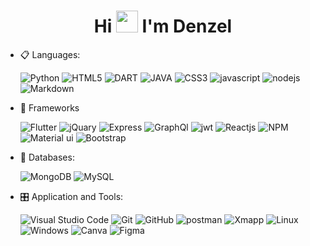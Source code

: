 <h1 align="center">Hi <img src="https://media.giphy.com/media/hvRJCLFzcasrR4ia7z/giphy.gif" width="35"> I'm Denzel  </h1>
<!--
**Denzel-Fuentes/Denzel-Fuentes** is a ✨ _special_ ✨ repository because its `README.md` (this file) appears on your GitHub profile.
Here are some ideas to get you started: -->

<!-- - 🔭 I’m currently working on ...
- 🌱 I’m currently learning ...
- 👯 I’m looking to collaborate on ...
- 🤔 I’m looking for help with ...
- 💬 Ask me about ...
- 📫 How to reach me: ...
- 😄 Pronouns: ...
- ⚡ Fun fact: ...
-->

<p align="center">

- 📋 Languages:

  ![Python](https://img.shields.io/badge/python-%231572B6.svg?style=for-the-badge&logo=python&logoColor=white)
    ![HTML5](https://img.shields.io/badge/html5-%23E34F26.svg?style=for-the-badge&logo=html5&logoColor=white)
  ![DART](https://img.shields.io/badge/dart-%2332ADEF.svg?style=for-the-badge&logo=dart&logoColor=white)
    ![JAVA](https://img.shields.io/badge/java-%23FCA103.svg?style=for-the-badge&logo=java&logoColor=white)
    ![CSS3](https://img.shields.io/badge/css3-%231572B6.svg?style=for-the-badge&logo=css3&logoColor=white)
    ![javascript](https://img.shields.io/badge/javascript%20-%23323330.svg?&style=for-the-badge&logo=javascript&logoColor=%23F7DF1E)
    ![nodejs](https://img.shields.io/badge/node.js%20-%2343853D.svg?&style=for-the-badge&logo=node.js&logoColor=white)
    ![Markdown](https://img.shields.io/badge/markdown-%23000000.svg?style=for-the-badge&logo=markdown&logoColor=white)
   
- 🎨 Frameworks

 
   <!-- ![Nextjs](https://img.shields.io/badge/next.js-000000?style=for-the-badge&logo=nextdotjs&logoColor=white)
   ![redux](https://img.shields.io/badge/Redux-593D88?style=for-the-badge&logo=redux&logoColor=white) 
   ![Vue](https://img.shields.io/badge/Vue.js-35495E?style=for-the-badge&logo=vuedotjs&logoColor=4FC08D)
   ![WordPress](https://img.shields.io/badge/WordPress-%23117AC9.svg?style=for-the-badge&logo=WordPress&logoColor=white)
     ![Prisma](https://img.shields.io/badge/Prisma-3982CE?style=for-the-badge&logo=Prisma&logoColor=white)
     ![Codeigniter](https://img.shields.io/badge/Codeigniter-EF4223?style=for-the-badge&logo=codeigniter&logoColor=white)
     ![Laravel](https://img.shields.io/badge/Laravel-FF2D20?style=for-the-badge&logo=laravel&logoColor=white)
     ![tailwind](https://img.shields.io/badge/Tailwind_CSS-38B2AC?style=for-the-badge&logo=tailwind-css&logoColor=white)
     ![Amp](https://img.shields.io/badge/Amp-000?style=for-the-badge&logo=amp&logoColor=005AF0)
         ![AndroidStudio](https://img.shields.io/badge/androidstudio-01BBDE?style=for-the-badge&logo=androidstudio&logoColor=white)
  -->
     ![Flutter](https://img.shields.io/badge/flutter-01BBDE?style=for-the-badge&logo=flutter&logoColor=white)
   ![jQuary](https://img.shields.io/badge/jQuery-0769AD?style=for-the-badge&logo=jquery&logoColor=white)
   ![Express](https://img.shields.io/badge/Express.js-000000?style=for-the-badge&logo=express&logoColor=white)
   ![GraphQl](https://img.shields.io/badge/GraphQl-E10098?style=for-the-badge&logo=graphql&logoColor=white)
   ![jwt](https://img.shields.io/badge/JWT-000000?style=for-the-badge&logo=JSON%20web%20tokens&logoColor=white)
    ![Reactjs](https://img.shields.io/badge/react%20-%2320232a.svg?&style=for-the-badge&logo=react&logoColor=%2361DAFB)
   ![NPM](https://img.shields.io/badge/npm-CB3837?style=for-the-badge&logo=npm&logoColor=white)
   ![Material ui](https://img.shields.io/badge/Material%20UI-007FFF?style=for-the-badge&logo=mui&logoColor=white)
   ![Bootstrap](https://img.shields.io/badge/bootstrap%20-%23563D7C.svg?&style=for-the-badge&logo=bootstrap&logoColor=white)




    
- 💾 Databases:

    
    ![MongoDB](https://img.shields.io/badge/MongoDB-%234ea94b.svg?&style=for-the-badge&logo=mongodb&logoColor=white) 
    ![MySQL](https://img.shields.io/badge/MySQL-00000F?style=for-the-badge&logo=mysql&logoColor=white)
    
- 🎛️ Application and Tools:

    ![Visual Studio Code](https://img.shields.io/badge/Visual%20Studio%20Code-0078d7.svg?style=for-the-badge&logo=visual-studio-code&logoColor=white)
    ![Git](https://img.shields.io/badge/git-%23F05033.svg?style=for-the-badge&logo=git&logoColor=white)
    ![GitHub](https://img.shields.io/badge/github-%23121011.svg?style=for-the-badge&logo=github&logoColor=white)
    ![postman](https://img.shields.io/badge/Postman-FF6C37?style=for-the-badge&logo=Postman&logoColor=white)
    ![Xmapp](https://img.shields.io/badge/Xampp-F37623?style=for-the-badge&logo=xampp&logoColor=white)
      ![Linux](https://img.shields.io/badge/Linux-FCC624?style=for-the-badge&logo=linux&logoColor=black)
      ![Windows](https://img.shields.io/badge/Windows-0078D6?style=for-the-badge&logo=windows&logoColor=white)
    ![Canva](https://img.shields.io/badge/Canva-%2300C4CC.svg?style=for-the-badge&logo=Canva&logoColor=white)
   ![Figma](https://img.shields.io/badge/figma-%23940CCF.svg?style=for-the-badge&logo=figma&logoColor=white) 
  <!--
    ![Razorpay](https://img.shields.io/badge/Razorpay-02042B?style=for-the-badge&logo=razorpay&logoColor=3395FF)
    ![Zorin](https://img.shields.io/badge/Zorin%20OS-0CC1F3?style=for-the-badge&logo=zorin&logoColor=white)


    ![Microsoft Office](https://img.shields.io/badge/Microsoft_Office-D83B01?style=for-the-badge&logo=microsoft-office&logoColor=white)
    ![Microsoft Excel](https://img.shields.io/badge/Microsoft_Excel-217346?style=for-the-badge&logo=microsoft-excel&logoColor=white)-->

    
</p>
